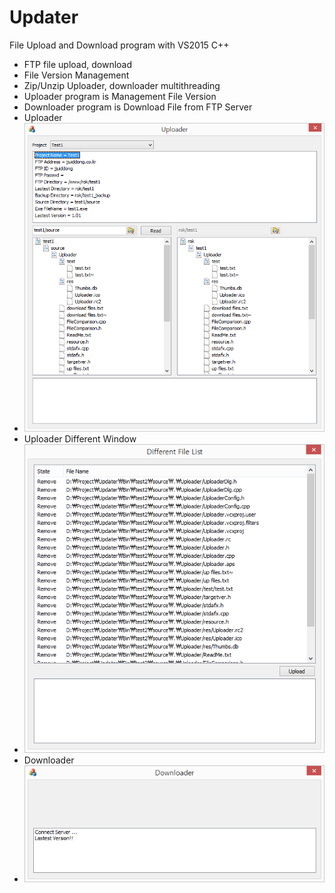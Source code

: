 # Updater
File Upload and Download program with VS2015 C++
- FTP file upload, download
- File Version Management
- Zip/Unzip Uploader, downloader multithreading
- Uploader program is Management File Version
- Downloader program is Download File from FTP Server
- Uploader
 - ![](https://github.com/jjuiddong/Updater/blob/master/Doc/img1.png?raw=true)
- Uploader Different Window
 - ![](https://github.com/jjuiddong/Updater/blob/master/Doc/img2.png?raw=true)
- Downloader
 - ![](https://github.com/jjuiddong/Updater/blob/master/Doc/img3.png?raw=true)
